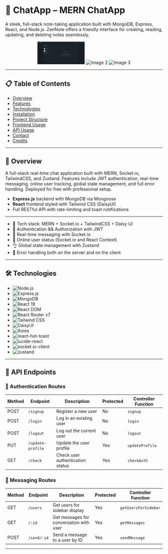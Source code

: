 # 📝 ChatApp – MERN ChatApp

A sleek, full-stack note-taking application built with MongoDB, Express, React, and Node.js. ZenNote offers a friendly interface for creating, reading, updating, and deleting notes seamlessly.

<!--![Home Pafe](frontend/public/Home.png)-->
<p align="center">
  <img src="frontend/public/Home.png" alt="Home" width="30%" height="30%" />
  <img src="frontend/public/create.png" alt="Image 2" width="30%" height="30%" />
  <img src="frontend/public/update.png" alt="Image 3" width="30%" height="30%" />
</p>

---

## 📋 Table of Contents

- [Overview](#-overview)  
- [Features](#-features)  
- [Technologies](#-technologies)  
- [Installation](#-installation)  
- [Project Structure](#-project-structure)  
- [Frontend Usage](#-frontend-usage)  
- [API Usage](#-api-usage)  
- [Contact](#-contact)  
- [Credits](#-credits)  

---
## 📖 Overview

A full-stack real-time chat application built with MERN, Socket.io, TailwindCSS, and Zustand. Features include JWT authentication, real-time messaging, online user tracking, global state management, and full error handling. Deployed for free with professional setup.

- **Express.js** backend with MongoDB via Mongoose  
- **React** frontend styled with Tailwind CSS (DaisyUI)  
- Full RESTful API with rate-limiting and toast notifications  

---

- 🌟 Tech stack: MERN + Socket.io + TailwindCSS + Daisy UI
- 🎃 Authentication && Authorization with JWT
- 👾 Real-time messaging with Socket.io
- 🚀 Online user status (Socket.io and React Context)
- 👌 Global state management with Zustand
- 🐞 Error handling both on the server and on the client

---

## 🛠 Technologies

- ![Node.js](https://img.shields.io/badge/Node.js-339933?style=for-the-badge&logo=node.js)  
- ![Express.js](https://img.shields.io/badge/Express.js-000000?style=for-the-badge&logo=express)  
- ![MongoDB](https://img.shields.io/badge/MongoDB-4EA94B?style=for-the-badge&logo=mongodb)  
- ![React 19](https://img.shields.io/badge/React_19-20232A?style=for-the-badge&logo=react)  
- ![React DOM](https://img.shields.io/badge/React_DOM-20232A?style=for-the-badge&logo=react)  
- ![React Router v7](https://img.shields.io/badge/React_Router_v7-CA4245?style=for-the-badge&logo=react-router)  
- ![Tailwind CSS](https://img.shields.io/badge/Tailwind_CSS-38B2AC?style=for-the-badge&logo=tailwind-css)  
- ![DaisyUI](https://img.shields.io/badge/DaisyUI-F6D860?style=for-the-badge)  
- ![Axios](https://img.shields.io/badge/Axios_1.10.0-5A29E4?style=for-the-badge&logo=axios)  
- ![react-hot-toast](https://img.shields.io/badge/react--hot--toast_2.5.2-FF6F61?style=for-the-badge)  
- ![lucide-react](https://img.shields.io/badge/Lucide_Icons-000000?style=for-the-badge&logo=lucide)  
- ![socket.io-client](https://img.shields.io/badge/Socket.IO_Client-010101?style=for-the-badge&logo=socket.io)  
- ![zustand](https://img.shields.io/badge/Zustand-252525?style=for-the-badge&logo=zod)

---
## 📘 API Endpoints

### 🔐 Authentication Routes

| Method | Endpoint          | Description                      | Protected | Controller Function |
|--------|-------------------|----------------------------------|-----------|---------------------|
| POST   | `/signup`         | Register a new user              | No        | `signup`            |
| POST   | `/login`          | Log in an existing user          | No        | `login`             |
| POST   | `/logout`         | Log out the current user         | No        | `logout`            |
| PUT    | `/update-profile` | Update the user profile          | Yes       | `updateProfile`     |
| GET    | `/check`          | Check user authentication status | Yes       | `checkAuth`         |

### 💬 Messaging Routes

| Method | Endpoint       | Description                              | Protected | Controller Function    |
|--------|----------------|------------------------------------------|-----------|------------------------|
| GET    | `/users`       | Get users for sidebar display            | Yes       | `getUsersForSidebar`   |
| GET    | `/:id`         | Get messages for conversation with user  | Yes       | `getMessages`          |
| POST   | `/send/:id`    | Send a message to a user by ID           | Yes       | `sendMessage`          |

---

